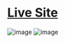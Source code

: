 # [Live Site](https://spotify-clone-eta-seven.vercel.app)
![image](https://user-images.githubusercontent.com/75967993/192150585-e1c4ca07-63a6-4533-a727-4dabe87bb2ea.png)
![image](https://user-images.githubusercontent.com/75967993/192150656-baa09ce6-161d-4dca-8169-f54a5d8a59e0.png)
